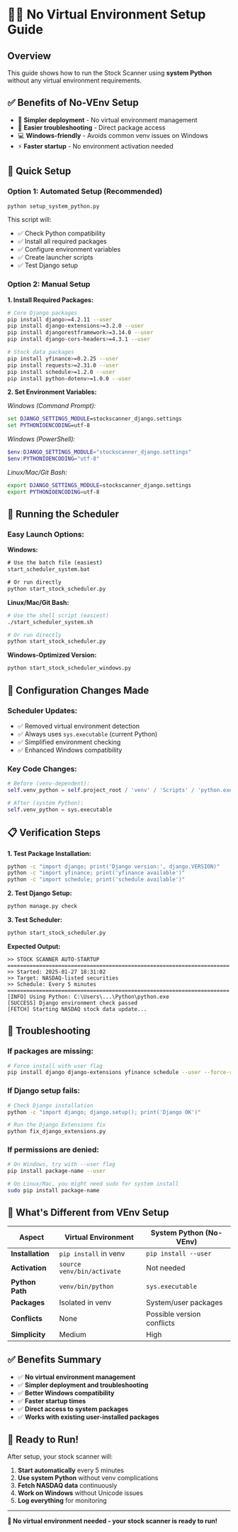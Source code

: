 # 🚫🐍 No Virtual Environment Setup Guide

## Overview
This guide shows how to run the Stock Scanner using **system Python** without any virtual environment requirements.

## ✅ Benefits of No-VEnv Setup
- 🚀 **Simpler deployment** - No virtual environment management
- 🔧 **Easier troubleshooting** - Direct package access
- 💻 **Windows-friendly** - Avoids common venv issues on Windows
- ⚡ **Faster startup** - No environment activation needed

## 🚀 Quick Setup

### **Option 1: Automated Setup (Recommended)**
```bash
python setup_system_python.py
```
This script will:
- ✅ Check Python compatibility
- ✅ Install all required packages
- ✅ Configure environment variables
- ✅ Create launcher scripts
- ✅ Test Django setup

### **Option 2: Manual Setup**

**1. Install Required Packages:**
```bash
# Core Django packages
pip install django>=4.2.11 --user
pip install django-extensions>=3.2.0 --user
pip install djangorestframework>=3.14.0 --user
pip install django-cors-headers>=4.3.1 --user

# Stock data packages
pip install yfinance>=0.2.25 --user
pip install requests>=2.31.0 --user
pip install schedule>=1.2.0 --user
pip install python-dotenv>=1.0.0 --user
```

**2. Set Environment Variables:**

*Windows (Command Prompt):*
```cmd
set DJANGO_SETTINGS_MODULE=stockscanner_django.settings
set PYTHONIOENCODING=utf-8
```

*Windows (PowerShell):*
```powershell
$env:DJANGO_SETTINGS_MODULE="stockscanner_django.settings"
$env:PYTHONIOENCODING="utf-8"
```

*Linux/Mac/Git Bash:*
```bash
export DJANGO_SETTINGS_MODULE=stockscanner_django.settings
export PYTHONIOENCODING=utf-8
```

## 🎯 Running the Scheduler

### **Easy Launch Options:**

**Windows:**
```cmd
# Use the batch file (easiest)
start_scheduler_system.bat

# Or run directly
python start_stock_scheduler.py
```

**Linux/Mac/Git Bash:**
```bash
# Use the shell script (easiest)
./start_scheduler_system.sh

# Or run directly
python start_stock_scheduler.py
```

**Windows-Optimized Version:**
```bash
python start_stock_scheduler_windows.py
```

## 🔧 Configuration Changes Made

### **Scheduler Updates:**
- ✅ Removed virtual environment detection
- ✅ Always uses `sys.executable` (current Python)
- ✅ Simplified environment checking
- ✅ Enhanced Windows compatibility

### **Key Code Changes:**
```python
# Before (venv-dependent):
self.venv_python = self.project_root / 'venv' / 'Scripts' / 'python.exe'

# After (system Python):
self.venv_python = sys.executable
```

## 📋 Verification Steps

**1. Test Package Installation:**
```bash
python -c "import django; print('Django version:', django.VERSION)"
python -c "import yfinance; print('yfinance available')"
python -c "import schedule; print('schedule available')"
```

**2. Test Django Setup:**
```bash
python manage.py check
```

**3. Test Scheduler:**
```bash
python start_stock_scheduler.py
```

**Expected Output:**
```
>> STOCK SCANNER AUTO-STARTUP
======================================================================
>> Started: 2025-01-27 18:31:02
>> Target: NASDAQ-listed securities
>> Schedule: Every 5 minutes
======================================================================
[INFO] Using Python: C:\Users\...\Python\python.exe
[SUCCESS] Django environment check passed
[FETCH] Starting NASDAQ stock data update...
```

## 🐛 Troubleshooting

### **If packages are missing:**
```bash
# Force install with user flag
pip install django django-extensions yfinance schedule --user --force-reinstall
```

### **If Django setup fails:**
```bash
# Check Django installation
python -c "import django; django.setup(); print('Django OK')"

# Run the Django Extensions fix
python fix_django_extensions.py
```

### **If permissions are denied:**
```bash
# On Windows, try with --user flag
pip install package-name --user

# On Linux/Mac, you might need sudo for system install
sudo pip install package-name
```

## 🎯 What's Different from VEnv Setup

| Aspect | Virtual Environment | System Python (No-VEnv) |
|--------|-------------------|-------------------------|
| **Installation** | `pip install` in venv | `pip install --user` |
| **Activation** | `source venv/bin/activate` | Not needed |
| **Python Path** | `venv/bin/python` | `sys.executable` |
| **Packages** | Isolated in venv | System/user packages |
| **Conflicts** | None | Possible version conflicts |
| **Simplicity** | Medium | High |

## ✅ Benefits Summary

- ✅ **No virtual environment management**
- ✅ **Simpler deployment and troubleshooting**
- ✅ **Better Windows compatibility**
- ✅ **Faster startup times**
- ✅ **Direct access to system packages**
- ✅ **Works with existing user-installed packages**

## 🚀 Ready to Run!

After setup, your stock scanner will:
1. **Start automatically** every 5 minutes
2. **Use system Python** without venv complications
3. **Fetch NASDAQ data** continuously
4. **Work on Windows** without Unicode issues
5. **Log everything** for monitoring

---

**🎉 No virtual environment needed - your stock scanner is ready to run!**
